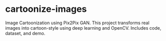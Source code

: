 # cartoonize-images
Image Cartoonization using Pix2Pix GAN. This project transforms real images into cartoon-style using deep learning and OpenCV. Includes code, dataset, and demo.
